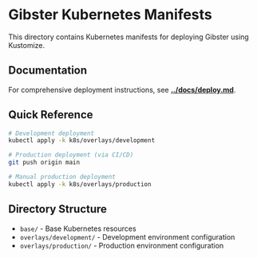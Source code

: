 # Gibster Kubernetes Manifests

This directory contains Kubernetes manifests for deploying Gibster using Kustomize.

## Documentation

For comprehensive deployment instructions, see [**../docs/deploy.md**](../docs/deploy.md).

## Quick Reference

```bash
# Development deployment
kubectl apply -k k8s/overlays/development

# Production deployment (via CI/CD)
git push origin main

# Manual production deployment
kubectl apply -k k8s/overlays/production
```

## Directory Structure

- `base/` - Base Kubernetes resources
- `overlays/development/` - Development environment configuration
- `overlays/production/` - Production environment configuration
